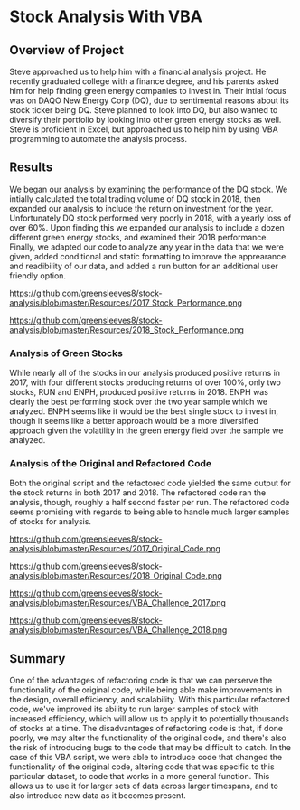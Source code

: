 # Stock Analysis With VBA

## Overview of Project

Steve approached us to help him with a financial analysis project. He recently graduated college with a 
finance degree, and his parents asked him for help finding green energy companies to invest in. Their
intial focus was on DAQO New Energy Corp (DQ), due to sentimental reasons about its stock ticker being DQ.
Steve planned to look into DQ, but also wanted to diversify their portfolio by looking into other green 
energy stocks as well. Steve is proficient in Excel, but approached us to help him by using VBA programming
to automate the analysis process. 

## Results

We began our analysis by examining the performance of the DQ stock. We intially calculated the total
trading volume of DQ stock in 2018, then expanded our analysis to include the return on investment 
for the year. Unfortunately DQ stock performed very poorly in 2018, with a yearly loss of over 60%. 
Upon finding this we expanded our analysis to include a dozen different green energy stocks, and 
examined their 2018 performance. Finally, we adapted our code to analyze any year in the data that we 
were given, added conditional and static formatting to improve the apprearance and readibility of our data, 
and added a run button for an additional user friendly option.

https://github.com/greensleeves8/stock-analysis/blob/master/Resources/2017_Stock_Performance.png

https://github.com/greensleeves8/stock-analysis/blob/master/Resources/2018_Stock_Performance.png

### Analysis of Green Stocks

While nearly all of the stocks in our analysis produced positive returns in 2017, with four different stocks 
producing returns of over 100%, only two stocks, RUN and ENPH, produced positive returns in 2018. ENPH was 
clearly the best performing stock over the two year sample which we analyzed. ENPH seems like it would be 
the best single stock to invest in, though it seems like a better approach would be a more diversified 
approach given the volatility in the green energy field over the sample we analyzed. 

### Analysis of the Original and Refactored Code

Both the original script and the refactored code yielded the same output for the stock returns in both 2017
and 2018. The refactored code ran the analysis, though, roughly a half second faster per run. The refactored
code seems promising with regards to being able to handle much larger samples of stocks for analysis.  

https://github.com/greensleeves8/stock-analysis/blob/master/Resources/2017_Original_Code.png

https://github.com/greensleeves8/stock-analysis/blob/master/Resources/2018_Original_Code.png

https://github.com/greensleeves8/stock-analysis/blob/master/Resources/VBA_Challenge_2017.png

https://github.com/greensleeves8/stock-analysis/blob/master/Resources/VBA_Challenge_2018.png

## Summary

One of the advantages of refactoring code is that we can perserve the functionality of the original code, 
while being able make improvements in the design, overall efficiency, and scalability. With this particular
refactored code, we've improved its ability to run larger samples of stock with increased efficiency, which
will allow us to apply it to potentially thousands of stocks at a time. The disadvantages of refactoring 
code is that, if done poorly, we may alter the functionality of the original code, and there's also the risk
of introducing bugs to the code that may be difficult to catch. In the case of this VBA script, we were able
to introduce code that changed the functionality of the original code, altering code that was specific to 
this particular dataset, to code that works in a more general function. This allows us to use it for larger
sets of data across larger timespans, and to also introduce new data as it becomes present. 

